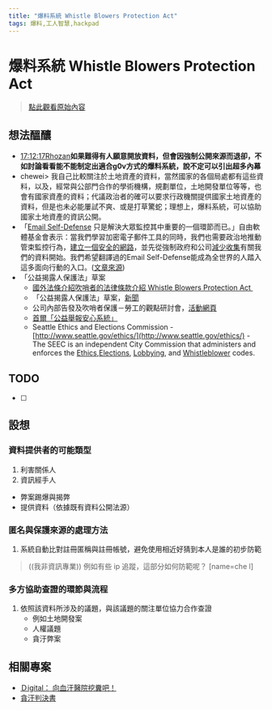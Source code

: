 ```yaml
---
title: "爆料系統 Whistle Blowers Protection Act"
tags: 爆料,工人智慧,hackpad
---
```


# 爆料系統 Whistle Blowers Protection Act

> [點此觀看原始內容](https://g0v.hackpad.tw/E252l34FJiL)


## 想法醞釀

- [17:12:17](http://logbot.g0v.tw/channel/g0v.tw/2014-07-11#111)[Rhozan](http://logbot.g0v.tw/channel/g0v.tw/2014-07-11/111)**如果難得有人願意開放資料，但會因強制公開來源而退卻，不如討論看看能不能制定出適合g0v方式的爆料系統，說不定可以引出超多內幕**
- chewei> 我自己比較關注於土地資產的資料，當然國家的各個局處都有這些資料，以及，經常與公部門合作的學術機構，規劃單位，土地開發單位等等，也會有國家資產的資料；代議政治者的確可以要求行政機關提供國家土地資產的資料，但是也未必能屢試不爽、或是打草驚蛇；理想上，爆料系統，可以協助國家土地資產的資訊公開。
- 「[Email Self-Defense](https://emailselfdefense.fsf.org/) 只是解決大眾監控其中重要的一個環節而已。」自由軟體基金會表示：當我們學習加密電子郵件工具的同時，我們也需要政治地推動管束監控行為，[建立一個安全的網路](https://www.fsf.org/campaigns/surveillance)，並先從強制政府和公司[減少收集](https://www.gnu.org/philosophy/surveillance-vs-democracy)有關我們的資料開始。我們希望翻譯過的Email Self-Defense能成為全世界的人踏入這多面向行動的入口。([文章來源](http://zh.globalvoicesonline.org/hant/2014/07/13/17324/))
- 「公益揭露人保護法」草案
    - [國外法條介紹吹哨者的法律條款介紹 Whistle Blowers Protection Act ](http://npl.ly.gov.tw/do/www/billIntroductionContent?id=59)
    - 「公益揭露人保護法」草案，[新聞](http://www.appledaily.com.tw/realtimenews/article/new/20140104/320235/)
    - 公司內部告發及吹哨者保護－勞工的觀點研討會，[活動網頁](http://www.coolloud.org.tw/node/76216)
    - [首爾「公益舉報安心系統」](http://tchinese.seoul.go.kr/%E6%9C%B4%E5%85%83%E6%B7%B3%E5%B8%8C%E6%9C%9B%E6%97%A5%E8%A8%98300-1994%E5%B9%B4%E6%88%90%E7%AB%8B%E5%8F%83%E8%88%87%E9%80%A3%E5%B8%B6%E5%BE%8C%EF%BC%8C%E6%88%91%E6%89%80%E5%81%9A%E7%9A%84%E7%AC%AC/)
    - Seattle Ethics and Elections Commission - [http://www.seattle.gov/ethics/](http://www.seattle.gov/ethics/) \- The SEEC is an independent City Commission that administers and enforces the [Ethics](http://www.seattle.gov/ethics/etpub/et_home.htm),[Elections](http://www2.ci.seattle.wa.us/ethics/elpub/el_home.asp), [Lobbying](http://www2.seattle.gov/ethics/lobbyists/lobbyhome.asp), and [Whistleblower](http://www.seattle.gov/ethics/wbpub/wbov.htm) codes.


## TODO

- [ ]




## 設想

### 資料提供者的可能類型

1.  利害關係人
2.  資訊經手人
- 弊案踢爆與揭弊
- 提供資料（依據既有資料公開法源）

### 匿名與保護來源的處理方法

1.  系統自動比對註冊匿稱與註冊帳號，避免使用相近好猜到本人是誰的初步防範
> ((我非資訊專業)) 例如有些 ip 追蹤，這部分如何防範呢？
> [name=che l]


### 多方協助查證的環節與流程

1.  依照該資料所涉及的議題，與該議題的關注單位協力合作查證
    - 例如土地開發案
    - 人權議題
    - 貪汙弊案

## 相關專案

- [Ｄigital： 向血汗醫院挖糞吧！](http://ddio.github.io/MuscidaeFlash)
- [貪汙判決書](https://g0v.hackpad.tw/--OoaenzjVDKK)

